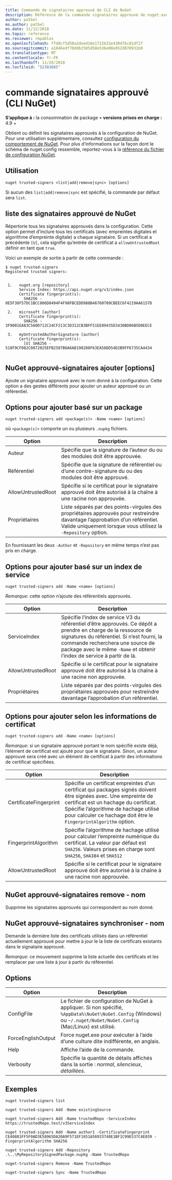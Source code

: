```yaml
---
title: Commande de signataires approuvé de CLI de NuGet
description: Référence de la commande signataires approuvé de nuget.exe
author: patbel
ms.author: patbel
ms.date: 11/12/2018
ms.topic: reference
ms.reviewer: rmpablos
ms.openlocfilehash: ffd0cf5d50a2deed16e1722b32e43047bc81df2f
ms.sourcegitcommit: a1846edf70ddb2505d58e536e08e952d870931b0
ms.translationtype: MT
ms.contentlocale: fr-FR
ms.lasthandoff: 11/26/2018
ms.locfileid: "52303685"
---
```

# <a name="trusted-signers-command-nuget-cli"></a>commande signataires approuvé (CLI NuGet)

**S’applique à :** la consommation de package &bullet; **versions prises en charge :** 4.9 +

Obtient ou définit les signataires approuvés à la configuration de NuGet. Pour une utilisation supplémentaire, consultez [configuration du comportement de NuGet](../consume-packages/configuring-nuget-behavior.md). Pour plus d’informations sur la façon dont le schéma de nuget.config ressemble, reportez-vous à la [référence du fichier de configuration NuGet](../reference/nuget-config-file.md).

## <a name="usage"></a>Utilisation

```cli
nuget trusted-signers <list|add|remove|sync> [options]
```

Si aucun des `list|add|remove|sync` est spécifié, la commande par défaut sera `list`.

## <a name="nuget-trusted-signers-list"></a>liste des signataires approuvé de NuGet

Répertorie tous les signataires approuvés dans la configuration. Cette option permet d’inclure tous les certificats (avec empreintes digitales et algorithme d’empreinte digitale) a chaque signataire. Si un certificat a précédente `[U]`, cela signifie qu’entrée de certificat a `allowUntrustedRoot` définir en tant que `true`.

Voici un exemple de sortie à partir de cette commande :

```cli
$ nuget trusted-signers
Registered trusted signers:


 1.   nuget.org [repository]
      Service Index: https://api.nuget.org/v3/index.json
      Certificate fingerprint(s):
        SHA256 - 0E5F38F57DC1BCC806D8494F4F90FBCEDD988B46760709CBEEC6F4219AA6157D

 2.   microsoft [author]
      Certificate fingerprint(s):
        SHA256 - 3F9001EA83C560D712C24CF213C3D312CB3BFF51EE89435D3430BD06B5D0EECE

 3.   myUntrustedAuthorSignature [author]
      Certificate fingerprint(s):
        [U] SHA256 - 518F9CF082C0872025EFB2587B6A6AB198208F63EA58DD54D2B9FF6735CA4434
        
```

## <a name="nuget-trusted-signers-add-options"></a>NuGet approuvé-signataires ajouter [options]

Ajoute un signataire approuvé avec le nom donné à la configuration. Cette option a des gestes différents pour ajouter un auteur approuvé ou un référentiel.

## <a name="options-for-add-based-on-a-package"></a>Options pour ajouter basé sur un package

```cli
nuget trusted-signers add <package(s)> -Name <name> [options]
```

où `<package(s)>` comporte un ou plusieurs `.nupkg` fichiers.

| Option | Description |
| --- | --- |
| Auteur | Spécifie que la signature de l’auteur du ou des modules doit être approuvée. |
| Référentiel | Spécifie que la signature de référentiel ou d’une contre-signature du ou des modules doit être approuvé. |
| AllowUntrustedRoot | Spécifie si le certificat pour le signataire approuvé doit être autorisé à la chaîne à une racine non approuvée. |
| Propriétaires | Liste séparés par des points-virgules des propriétaires approuvés pour restreindre davantage l’approbation d’un référentiel. Valide uniquement lorsque vous utilisez la `-Repository` option. |

En fournissant les deux `-Author` et `-Repository` en même temps n’est pas pris en charge.

## <a name="options-for-add-based-on-a-service-index"></a>Options pour ajouter basé sur un index de service

```cli
nuget trusted-signers add -Name <name> [options]
```

_Remarque_: cette option n’ajoute des référentiels approuvés. 

| Option | Description |
| --- | --- |
| ServiceIndex | Spécifie l’index de service V3 du référentiel d’être approuvés. Ce dépôt a prendre en charge de la ressource de signatures du référentiel. Si n’est fourni, la commande recherchera une source de package avec le même `-Name` et obtenir l’index de service à partir de là. |
| AllowUntrustedRoot | Spécifie si le certificat pour le signataire approuvé doit être autorisé à la chaîne à une racine non approuvée. |
| Propriétaires | Liste séparés par des points-virgules des propriétaires approuvés pour restreindre davantage l’approbation d’un référentiel. |

## <a name="options-for-add-based-on-the-certificate-information"></a>Options pour ajouter selon les informations de certificat

```cli
nuget trusted-signers add -Name <name> [options]
```

_Remarque_: si un signataire approuvé portant le nom spécifié existe déjà, l’élément de certificat est ajouté pour que le signataire. Sinon, un auteur approuvé sera créé avec un élément de certificat à partir des informations de certificat spécifiées.

| Option | Description |
| --- | --- |
| CertificateFingerprint | Spécifie un certificat empreintes d’un certificat qui packages signés doivent être signées avec. Une empreinte de certificat est un hachage du certificat. Spécifie l’algorithme de hachage utilisé pour calculer ce hachage doit être le `FingerprintAlgorithm` option. |
| FingerprintAlgorithm | Spécifie l’algorithme de hachage utilisé pour calculer l’empreinte numérique du certificat. La valeur par défaut est `SHA256`. Valeurs prises en charge sont `SHA256`, `SHA384` et `SHA512` |
| AllowUntrustedRoot | Spécifie si le certificat pour le signataire approuvé doit être autorisé à la chaîne à une racine non approuvée. |

## <a name="nuget-trusted-signers-remove--name-name"></a>NuGet approuvé-signataires remove - nom <name>

Supprime les signataires approuvés qui correspondent au nom donné.

## <a name="nuget-trusted-signers-sync--name-name"></a>NuGet approuvé-signataires synchroniser - nom <name>

Demande la dernière liste des certificats utilisés dans un référentiel actuellement approuvé pour mettre à jour le la liste de certificats existants dans le signataire approuvé.

_Remarque_: ce mouvement supprime la liste actuelle des certificats et les remplacer par une liste à jour à partir du référentiel.

## <a name="options"></a>Options

| Option | Description |
| --- | --- |
| ConfigFile | Le fichier de configuration de NuGet à appliquer. Si non spécifié, `%AppData%\NuGet\NuGet.Config` (Windows) ou `~/.nuget/NuGet/NuGet.Config` (Mac/Linux) est utilisé.|
| ForceEnglishOutput | Force nuget.exe pour exécuter à l’aide d’une culture dite indifférente, en anglais. |
| Help | Affiche l’aide de la commande. |
| Verbosity | Spécifie la quantité de détails affichés dans la sortie : *normal*, *silencieux*, *détaillées*. |

## <a name="examples"></a>Exemples

```cli
nuget trusted-signers list

nuget trusted-signers Add -Name existingSource

nuget trusted-signers Add -Name trustedRepo -ServiceIndex https://trustedRepo.test/v3ServiceIndex

nuget trusted-signers Add -Name author1 -CertificateFingerprint CE40881FF5F0AD3E58965DA20A9F571EF1651A56933748E1BF1C99E537C4E039 -FingerprintAlgorithm SHA256

nuget trusted-signers Add -Repository .\..\MyRepositorySignedPackage.nupkg -Name TrustedRepo

nuget-trusted-signers Remove -Name TrustedRepo

nuget-trusted-signers Sync -Name TrustedRepo
```